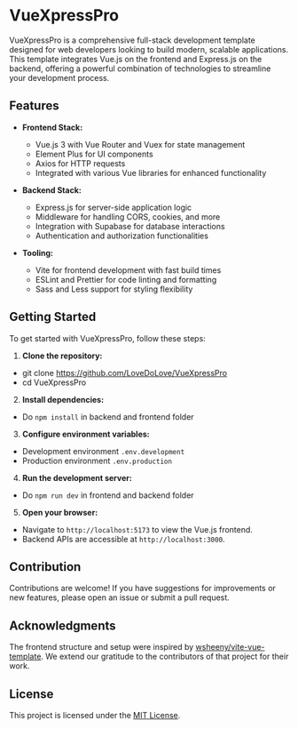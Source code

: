 # VueXpressPro

VueXpressPro is a comprehensive full-stack development template designed for web developers looking to build modern, scalable applications. This template integrates Vue.js on the frontend and Express.js on the backend, offering a powerful combination of technologies to streamline your development process.

## Features

- **Frontend Stack:**
  - Vue.js 3 with Vue Router and Vuex for state management
  - Element Plus for UI components
  - Axios for HTTP requests
  - Integrated with various Vue libraries for enhanced functionality
  
- **Backend Stack:**
  - Express.js for server-side application logic
  - Middleware for handling CORS, cookies, and more
  - Integration with Supabase for database interactions
  - Authentication and authorization functionalities
  
- **Tooling:**
  - Vite for frontend development with fast build times
  - ESLint and Prettier for code linting and formatting
  - Sass and Less support for styling flexibility
  
## Getting Started

To get started with VueXpressPro, follow these steps:

1. **Clone the repository:**
- git clone https://github.com/LoveDoLove/VueXpressPro
- cd VueXpressPro

2. **Install dependencies:**
- Do `npm install` in backend and frontend folder

3. **Configure environment variables:**
- Development environment `.env.development`
- Production environment `.env.production`

4. **Run the development server:**
- Do `npm run dev` in frontend and backend folder

5. **Open your browser:**
- Navigate to `http://localhost:5173` to view the Vue.js frontend.
- Backend APIs are accessible at `http://localhost:3000`.

## Contribution

Contributions are welcome! If you have suggestions for improvements or new features, please open an issue or submit a pull request.

## Acknowledgments
The frontend structure and setup were inspired by [wsheeny/vite-vue-template](https://github.com/wsheeny/vite-vue-template). We extend our gratitude to the contributors of that project for their work.

## License

This project is licensed under the [MIT License](LICENSE).
